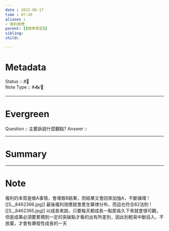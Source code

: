 ```yaml
---
date : 2022-08-17
time : 07:49
aliases :
- 複利效應
parent: [[精準學習]]
sibling:
child: 

---
```


# Metadata
Status :: #🌱 <br>
Note Type :: #📥/📘 <br>

---
# Evergreen
Question :: 主要訴說什麼觀點?
Answer :: 


---

# Summary


---

# Note
複利的本質是做A事情，會導致B結果，而結果又會回來加強A，不斷循環
![[S__8462366.jpg]]
最後複利效應就會產生冪律分布，而這也符合82法則
![[S__8462365.jpg]]
以成長來說，只要每天都成長一點那長久下來就會很可觀，但是成果必須要累積到一定的突破點才看的出有所差別，因此別輕易中斷投入，不放棄，才會有爆發性成長的一天